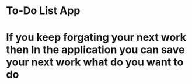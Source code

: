 # To-Do List App
# If you keep forgating your next work then In the application you can save your next work what do you want to do